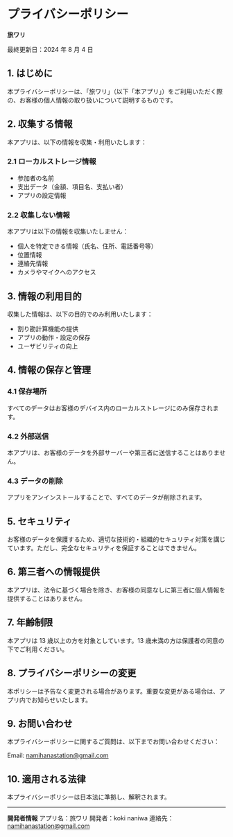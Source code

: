 # プライバシーポリシー

**旅ワリ**

最終更新日：2024 年 8 月 4 日

## 1. はじめに

本プライバシーポリシーは、「旅ワリ」（以下「本アプリ」）をご利用いただく際の、お客様の個人情報の取り扱いについて説明するものです。

## 2. 収集する情報

本アプリは、以下の情報を収集・利用いたします：

### 2.1 ローカルストレージ情報

- 参加者の名前
- 支出データ（金額、項目名、支払い者）
- アプリの設定情報

### 2.2 収集しない情報

本アプリは以下の情報を収集いたしません：

- 個人を特定できる情報（氏名、住所、電話番号等）
- 位置情報
- 連絡先情報
- カメラやマイクへのアクセス

## 3. 情報の利用目的

収集した情報は、以下の目的でのみ利用いたします：

- 割り勘計算機能の提供
- アプリの動作・設定の保存
- ユーザビリティの向上

## 4. 情報の保存と管理

### 4.1 保存場所

すべてのデータはお客様のデバイス内のローカルストレージにのみ保存されます。

### 4.2 外部送信

本アプリは、お客様のデータを外部サーバーや第三者に送信することはありません。

### 4.3 データの削除

アプリをアンインストールすることで、すべてのデータが削除されます。

## 5. セキュリティ

お客様のデータを保護するため、適切な技術的・組織的セキュリティ対策を講じています。ただし、完全なセキュリティを保証することはできません。

## 6. 第三者への情報提供

本アプリは、法令に基づく場合を除き、お客様の同意なしに第三者に個人情報を提供することはありません。

## 7. 年齢制限

本アプリは 13 歳以上の方を対象としています。13 歳未満の方は保護者の同意の下でご利用ください。

## 8. プライバシーポリシーの変更

本ポリシーは予告なく変更される場合があります。重要な変更がある場合は、アプリ内でお知らせいたします。

## 9. お問い合わせ

本プライバシーポリシーに関するご質問は、以下までお問い合わせください：

Email: namihanastation@gmail.com

## 10. 適用される法律

本プライバシーポリシーは日本法に準拠し、解釈されます。

---

**開発者情報**
アプリ名：旅ワリ
開発者：koki naniwa
連絡先：namihanastation@gmail.com
